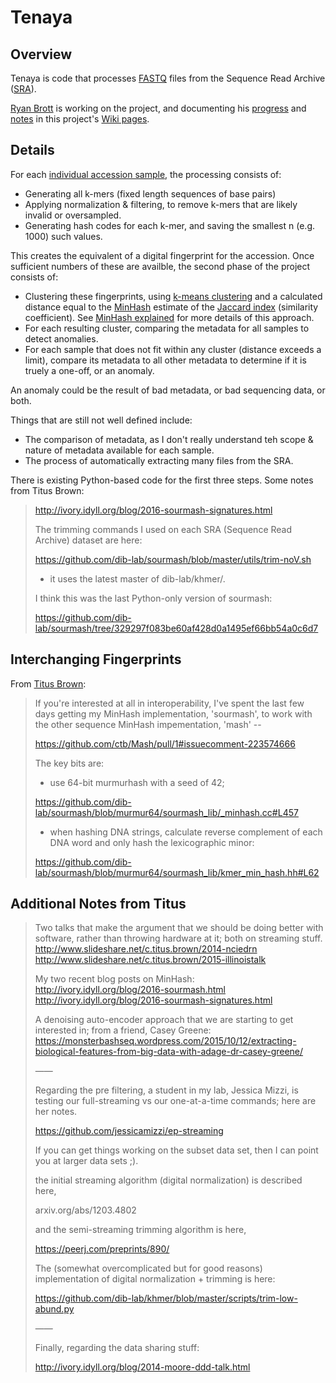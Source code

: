 # Tenaya

## Overview

Tenaya is code that processes [FASTQ](https://en.wikipedia.org/wiki/FASTQ_format) files from the Sequence Read Archive ([SRA](http://www.ncbi.nlm.nih.gov/sra)).

[Ryan Brott](https://github.com/rbrott) is working on the project, and documenting his [progress](https://github.com/ScaleUnlimited/tenaya/wiki/Activity-Log) and [notes](https://github.com/ScaleUnlimited/tenaya/wiki/Notes) in this project's [Wiki pages](https://github.com/ScaleUnlimited/tenaya/wiki).

## Details

For each [individual accession sample](http://www.ncbi.nlm.nih.gov/books/NBK47533/), the processing consists of:

 * Generating all k-mers (fixed length sequences of base pairs)
 * Applying normalization & filtering, to remove k-mers that are likely invalid or oversampled.
 * Generating hash codes for each k-mer, and saving the smallest n (e.g. 1000) such values.

This creates the equivalent of a digital fingerprint for the accession. Once sufficient numbers of these are availble, the second phase of the project consists of:

 * Clustering these fingerprints, using [k-means clustering](https://en.wikipedia.org/wiki/K-means_clustering) and a calculated distance equal to the [MinHash](https://en.wikipedia.org/wiki/MinHash) estimate of the [Jaccard index](https://en.wikipedia.org/wiki/Jaccard_index) (similarity coefficient). See [MinHash explained](http://matthewcasperson.blogspot.com/2013/11/minhash-for-dummies.html) for more details of this approach.
 * For each resulting cluster, comparing the metadata for all samples to detect anomalies.
 * For each sample that does not fit within any cluster (distance exceeds a limit), compare its metadata to all other metadata to determine if it is truely a one-off, or an anomaly.

An anomaly could be the result of bad metadata, or bad sequencing data, or both.

Things that are still not well defined include:

 * The comparison of metadata, as I don't really understand teh scope & nature of metadata available for each sample.
 * The process of automatically extracting many files from the SRA.

There is existing Python-based code for the first three steps. Some notes from Titus Brown:

> http://ivory.idyll.org/blog/2016-sourmash-signatures.html
> 
> The trimming commands I used on each SRA (Sequence Read Archive) dataset are here:
> 
> https://github.com/dib-lab/sourmash/blob/master/utils/trim-noV.sh
> 
> - it uses the latest master of dib-lab/khmer/.
> 
> I think this was the last Python-only version of sourmash:
> 
> https://github.com/dib-lab/sourmash/tree/329297f083be60af428d0a1495ef66bb54a0c6d7

## Interchanging Fingerprints

From [Titus Brown](https://github.com/ctb):

> If you're interested at all in interoperability, I've spent the last few days getting my MinHash implementation, 'sourmash', to work with the other sequence MinHash impementation, 'mash' -- 
> 
> https://github.com/ctb/Mash/pull/1#issuecomment-223574666
> 
> The key bits are:
> 
> * use 64-bit murmurhash with a seed of 42;
> 
> https://github.com/dib-lab/sourmash/blob/murmur64/sourmash_lib/_minhash.cc#L457
> 
> * when hashing DNA strings, calculate reverse complement of each DNA word and only hash the lexicographic minor:
> 
> https://github.com/dib-lab/sourmash/blob/murmur64/sourmash_lib/kmer_min_hash.hh#L62

## Additional Notes from Titus

> Two talks that make the argument that we should be doing better with software, rather than throwing hardware at it; both on streaming stuff.
> http://www.slideshare.net/c.titus.brown/2014-nciedrn
> http://www.slideshare.net/c.titus.brown/2015-illinoistalk
> 
> My two recent blog posts on MinHash:
> http://ivory.idyll.org/blog/2016-sourmash.html
> http://ivory.idyll.org/blog/2016-sourmash-signatures.html
> 
> A denoising auto-encoder approach that we are starting to get interested in; from a friend, Casey Greene:
> https://monsterbashseq.wordpress.com/2015/10/12/extracting-biological-features-from-big-data-with-adage-dr-casey-greene/
> 
> ——
> 
> Regarding the pre filtering, a student in my lab, Jessica Mizzi, is testing our full-streaming vs our one-at-a-time commands; here are her notes.
> 
> https://github.com/jessicamizzi/ep-streaming
> 
> If you can get things working on the subset data set, then I can point you at larger data sets ;).
> 
> the initial streaming algorithm (digital normalization) is described here,
> 
> arxiv.org/abs/1203.4802
> 
> and the semi-streaming trimming algorithm is here,
> 
> https://peerj.com/preprints/890/
> 
> The (somewhat overcomplicated but for good reasons) implementation of digital normalization + trimming is here:
> 
> https://github.com/dib-lab/khmer/blob/master/scripts/trim-low-abund.py
> 
> ——
> 
> Finally, regarding the data sharing stuff:
> 
> http://ivory.idyll.org/blog/2014-moore-ddd-talk.html
